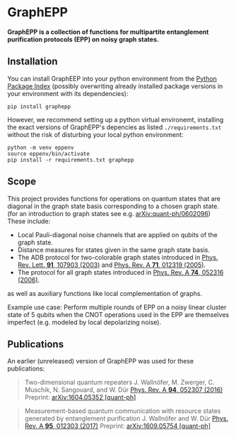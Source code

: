 # GraphEPP

**GraphEPP is a collection of functions for multipartite entanglement
purification protocols (EPP) on noisy graph states.**

## Installation

You can install GraphEEP into your python environment from the
[Python Package Index](https://pypi.org/project/graphepp/)
(possibly overwriting already installed package versions in your
environment with its dependencies):

```
pip install graphepp
```

However, we recommend setting up a python virtual environemt,
installing the exact versions of GraphEPP's depencies as listed
`./requirements.txt` without the risk of disturbing your local python
environment:

```
python -m venv eppenv
source eppenv/bin/activate
pip install -r requirements.txt graphepp
```

## Scope

This project provides functions for operations on quantum states that are
diagonal in the graph state basis corresponding to a chosen graph state.
(for an introduction to graph states see e.g. [arXiv:quant-ph/0602096](https://arxiv.org/abs/quant-ph/0602096))
These include:

* Local Pauli-diagonal noise channels that are applied on qubits of the graph state.
* Distance measures for states given in the same graph state basis.
* The ADB protocol for two-colorable graph states introduced in [Phys. Rev. Lett. **91**, 107903 (2003)](https://doi.org/10.1103/PhysRevLett.91.107903) and [Phys. Rev. A **71**, 012319 (2005)](https://doi.org/10.1103/PhysRevA.71.012319).
* The protocol for all graph states introduced in [Phys. Rev. A **74**, 052316 (2006)](https://doi.org/10.1103/PhysRevA.74.052316).

as well as auxiliary functions like local complementation of graphs.

Example use case: Perform multiple rounds of EPP on a noisy linear cluster state
of 5 qubits when the CNOT operations used in the EPP are themselves imperfect
(e.g. modeled by local depolarizing noise).


## Publications
An earlier (unreleased) version of GraphEPP was used for these publications:

> Two-dimensional quantum repeaters
> J. Wallnöfer, M. Zwerger, C. Muschik, N. Sangouard, and W. Dür
> [Phys. Rev. A **94**, 052307 (2016)](https://doi.org/10.1103/PhysRevA.94.052307)
> Preprint: [arXiv:1604.05352 \[quant-ph\]](https://arxiv.org/abs/1604.05352)

> Measurement-based quantum communication with resource states generated by entanglement purification
> J. Wallnöfer and W. Dür
> [Phys. Rev. A **95**, 012303 (2017)](https://doi.org/10.1103/PhysRevA.95.012303)
> Preprint: [arXiv:1609.05754 \[quant-ph\]](https://arxiv.org/abs/1609.05754)
